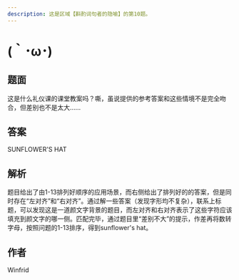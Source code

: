 ```yaml
---
description: 这是区域【斟酌词句者的隐喻】的第10题。
---
```


# (｀･ω･)

## 题面

这是什么礼仪课的课堂教案吗？嘶，虽说提供的参考答案和这些情境不是完全吻合，但差别也不是太大……

[//]: # (<figure><img src="../../../.gitbook/assets/image &#40;57&#41;.png" alt=""><figcaption></figcaption></figure>)

## 答案

SUNFLOWER'S HAT

## 解析

题目给出了由1-13排列好顺序的应用场景，而右侧给出了排列好的的答案，但是同时存在“左对齐”和“右对齐”。通过解一些答案（发现字形均不复杂），联系上标题，可以发现这是一道颜文字背景的题目，而左对齐和右对齐表示了这些字符应该填充到颜文字的哪一侧。匹配完毕，通过题目里“差别不大”的提示，作差再将数转字母，按照问题的1-13排序，得到sunflower's
hat。

[//]: # (<figure><img src="../../../.gitbook/assets/image &#40;58&#41;.png" alt=""><figcaption></figcaption></figure>)

## 作者

Winfrid
